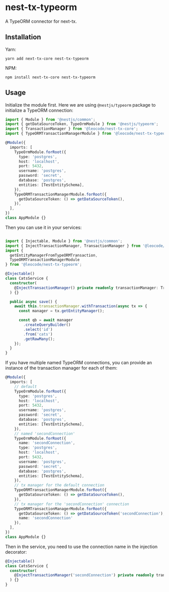 # nest-tx-typeorm

A TypeORM connector for next-tx.

## Installation

Yarn:

```
yarn add next-tx-core nest-tx-typeorm
```

NPM:

```
npm install next-tx-core nest-tx-typeorm
```

## Usage

Initialize the module first. Here we are using `@nestjs/typeorm` package to initialize a TypeORM connection:

```typescript
import { Module } from '@nestjs/common';
import { getDataSourceToken, TypeOrmModule } from '@nestjs/typeorm';
import { TransactionManager } from '@leocode/nest-tx-core';
import { TypeORMTransactionManagerModule } from '@leocode/nest-tx-typeorm';

@Module({
  imports: [
    TypeOrmModule.forRoot({
      type: 'postgres',
      host: 'localhost',
      port: 5432,
      username: 'postgres',
      password: 'secret',
      database: 'postgres',
      entities: [TestEntitySchema],
    }),
    TypeORMTransactionManagerModule.forRoot({
      getDataSourceToken: () => getDataSourceToken(),
    }),
  ],
})
class AppModule {}
```

Then you can use it in your services:

```typescript

import { Injectable, Module } from '@nestjs/common';
import { InjectTransactionManager, TransactionManager } from '@leocode/nest-tx-core';
import {
  getEntityManagerFromTypeORMTransaction,
  TypeORMTransactionManagerModule
} from '@leocode/nest-tx-typeorm';

@Injectable()
class CatsService {
  constructor(
    @InjectTransactionManager() private readonly transactionManager: TransactionManager,
  ) {}

  public async save() {
    await this.transactionManager.withTransaction(async tx => {
      const manager = tx.getEntityManager();

      const qb = await manager
        .createQueryBuilder()
        .select('id')
        .from('cats')
        .getRawMany();
    });
  }
}
```

If you have multiple named TypeORM connections, you can provide an instance of the transaction manager for each of them:

```typescript
@Module({
  imports: [
    // default
    TypeOrmModule.forRoot({
      type: 'postgres',
      host: 'localhost',
      port: 5432,
      username: 'postgres',
      password: 'secret',
      database: 'postgres',
      entities: [TestEntitySchema],
    }),
    // named 'secondConnection'
    TypeOrmModule.forRoot({
      name: 'secondConnection',
      type: 'postgres',
      host: 'localhost',
      port: 5432,
      username: 'postgres',
      password: 'secret',
      database: 'postgres',
      entities: [TestEntitySchema],
    }),
    // tx manager for the default connection
    TypeORMTransactionManagerModule.forRoot({
      getDataSourceToken: () => getDataSourceToken(),
    }),
    // tx manager for the 'secondConnection' connection
    TypeORMTransactionManagerModule.forRoot({
      getDataSourceToken: () => getDataSourceToken('secondConnection'),
      name: 'secondConnection'
    }),
  ],
})
class AppModule {}
```

Then in the service, you need to use the connection name in the injection decorator:

```typescript
@Injectable()
class CatsService {
  constructor(
    @InjectTransactionManager('secondConnection') private readonly transactionManager: TransactionManager,
  ) {}
}
```
